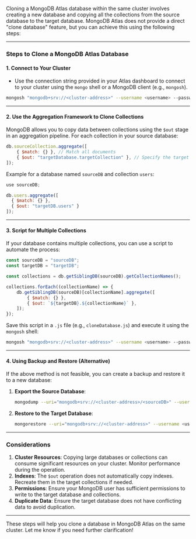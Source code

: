 Cloning a MongoDB Atlas database within the same cluster involves creating a new database and copying all the collections from the source database to the target database. MongoDB Atlas does not provide a direct "clone database" feature, but you can achieve this using the following steps:

---

### Steps to Clone a MongoDB Atlas Database

#### 1. **Connect to Your Cluster**

-   Use the connection string provided in your Atlas dashboard to connect to your cluster using the `mongo` shell or a MongoDB client (e.g., `mongosh`).

```bash
mongosh "mongodb+srv://<cluster-address>" --username <username> --password <password>
```

---

#### 2. **Use the Aggregation Framework to Clone Collections**

MongoDB allows you to copy data between collections using the `$out` stage in an aggregation pipeline. For each collection in your source database:

```javascript
db.sourceCollection.aggregate([
    { $match: {} }, // Match all documents
    { $out: "targetDatabase.targetCollection" }, // Specify the target collection
]);
```

Example for a database named `sourceDB` and collection `users`:

```javascript
use sourceDB;

db.users.aggregate([
  { $match: {} },
  { $out: "targetDB.users" }
]);
```

---

#### 3. **Script for Multiple Collections**

If your database contains multiple collections, you can use a script to automate the process:

```javascript
const sourceDB = "sourceDB";
const targetDB = "targetDB";

const collections = db.getSiblingDB(sourceDB).getCollectionNames();

collections.forEach((collectionName) => {
    db.getSiblingDB(sourceDB)[collectionName].aggregate([
        { $match: {} },
        { $out: `${targetDB}.${collectionName}` },
    ]);
});
```

Save this script in a `.js` file (e.g., `cloneDatabase.js`) and execute it using the `mongosh` shell:

```bash
mongosh "mongodb+srv://<cluster-address>" --username <username> --password <password>" < cloneDatabase.js
```

---

#### 4. **Using Backup and Restore (Alternative)**

If the above method is not feasible, you can create a backup and restore it to a new database:

1. **Export the Source Database**:

    ```bash
    mongodump --uri="mongodb+srv://<cluster-address>/<sourceDB>" --username <username> --password <password> --out=backup/
    ```

2. **Restore to the Target Database**:
    ```bash
    mongorestore --uri="mongodb+srv://<cluster-address>" --username <username> --password <password> --nsFrom="sourceDB.*" --nsTo="targetDB.*" backup/
    ```

---

### Considerations

1. **Cluster Resources**: Copying large databases or collections can consume significant resources on your cluster. Monitor performance during the operation.
2. **Indexes**: The `$out` operation does not automatically copy indexes. Recreate them in the target collections if needed.
3. **Permissions**: Ensure your MongoDB user has sufficient permissions to write to the target database and collections.
4. **Duplicate Data**: Ensure the target database does not have conflicting data to avoid duplication.

---

These steps will help you clone a database in MongoDB Atlas on the same cluster. Let me know if you need further clarification!
